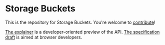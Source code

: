 # Storage Buckets

This is the repository for Storage Buckets. You're welcome to
[contribute](CONTRIBUTING.md)!

[The explainer](https://github.com/WICG/storage-buckets/blob/main/explainer.md) is a developer-oriented preview of the API.
[The specification draft](https://wicg.github.io/storage-buckets/) is aimed at browser developers.
